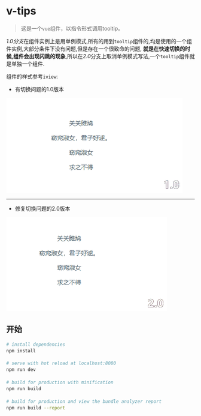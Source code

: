 # v-tips

> 这是一个`vue`组件，以指令形式调用tooltip。

*1.0分支*在组件实例上是用单例模式,所有的用到`tooltip`组件的,均是使用的一个组件实例,大部分条件下没有问题,但是存在一个很致命的问题,
**就是在快速切换的时候,组件会出现闪跳的现象**,所以在*2.0*分支上取消单例模式写法,一个`tooltip`组件就是单独一个组件.

组件的样式参考`iview`:

* 有切换问题的1.0版本

![](static/1.0.gif)

---

* 修复切换问题的2.0版本

![](static/2.0.gif)

## 开始

``` bash
# install dependencies
npm install

# serve with hot reload at localhost:8080
npm run dev

# build for production with minification
npm run build

# build for production and view the bundle analyzer report
npm run build --report

```
